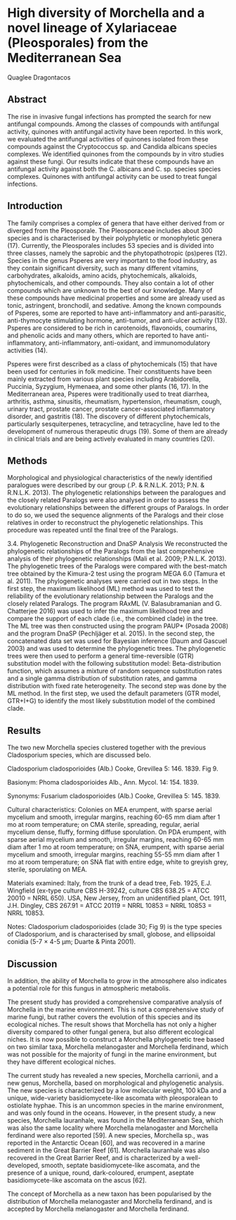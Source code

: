 # High diversity of Morchella and a novel lineage of Xylariaceae (Pleosporales) from the Mediterranean Sea
Quaglee Dragontacos


## Abstract
The rise in invasive fungal infections has prompted the search for new antifungal compounds. Among the classes of compounds with antifungal activity, quinones with antifungal activity have been reported. In this work, we evaluated the antifungal activities of quinones isolated from these compounds against the Cryptococcus sp. and Candida albicans species complexes. We identified quinones from the compounds by in vitro studies against these fungi. Our results indicate that these compounds have an antifungal activity against both the C. albicans and C. sp. species species complexes. Quinones with antifungal activity can be used to treat fungal infections.


## Introduction
The family comprises a complex of genera that have either derived from or diverged from the Pleosporale. The Pleosporaceae includes about 300 species and is characterised by their polyphyletic or monophyletic genera (17). Currently, the Pleosporales includes 53 species and is divided into three classes, namely the saprobic and the phytopathotropic (ps)peres (12). Species in the genus Psperes are very important to the food industry, as they contain significant diversity, such as many different vitamins, carbohydrates, alkaloids, amino acids, phytochemicals, alkaloids, phytochemicals, and other compounds. They also contain a lot of other compounds which are unknown to the best of our knowledge. Many of these compounds have medicinal properties and some are already used as tonic, astringent, bronchodil, and sedative. Among the known compounds of Psperes, some are reported to have anti-inflammatory and anti-parasitic, anti-thymocyte stimulating hormone, anti-tumor, and anti-ulcer activity (13). Psperes are considered to be rich in carotenoids, flavonoids, coumarins, and phenolic acids and many others, which are reported to have anti-inflammatory, anti-inflammatory, anti-oxidant, and immunomodulatory activities (14).

Psperes were first described as a class of phytochemicals (15) that have been used for centuries in folk medicine. Their constituents have been mainly extracted from various plant species including Arabidorella, Puccinia, Syzygium, Hymenaea, and some other plants (16, 17). In the Mediterranean area, Psperes were traditionally used to treat diarrhea, arthritis, asthma, sinusitis, rheumatism, hypertension, rheumatism, cough, urinary tract, prostate cancer, prostate cancer-associated inflammatory disorder, and gastritis (18). The discovery of different phytochemicals, particularly sesquiterpenes, tetracycline, and tetracycline, have led to the development of numerous therapeutic drugs (19). Some of them are already in clinical trials and are being actively evaluated in many countries (20).


## Methods
Morphological and physiological characteristics of the newly identified paralogues were described by our group (.P. & R.N.L.K. 2013; P.N. & R.N.L.K. 2013). The phylogenetic relationships between the paralogues and the closely related Paralogs were also analysed in order to assess the evolutionary relationships between the different groups of Paralogs. In order to do so, we used the sequence alignments of the Paralogs and their close relatives in order to reconstruct the phylogenetic relationships. This procedure was repeated until the final tree of the Paralogs.

3.4. Phylogenetic Reconstruction and DnaSP Analysis
We reconstructed the phylogenetic relationships of the Paralogs from the last comprehensive analysis of their phylogenetic relationships (Mali et al. 2009; P.N.L.K. 2013). The phylogenetic trees of the Paralogs were compared with the best-match tree obtained by the Kimura-2 test using the program MEGA 6.0 (Tamura et al. 2011). The phylogenetic analyses were carried out in two steps. In the first step, the maximum likelihood (ML) method was used to test the reliability of the evolutionary relationship between the Paralogs and the closely related Paralogs. The program RAxML (V. Balasubramanian and G. Chatterjee 2016) was used to infer the maximum likelihood tree and compare the support of each clade (i.e., the combined clade) in the tree. The ML tree was then constructed using the program PAUP* (Posada 2008) and the program DnaSP (Pechljäger et al. 2015). In the second step, the concatenated data set was used for Bayesian inference (Daum and Gascuel 2003) and was used to determine the phylogenetic trees. The phylogenetic trees were then used to perform a general time-reversible (GTR) substitution model with the following substitution model: Beta-distribution function, which assumes a mixture of random sequence substitution rates and a single gamma distribution of substitution rates, and gamma distribution with fixed rate heterogeneity. The second step was done by the ML method. In the first step, we used the default parameters (GTR model, GTR+I+G) to identify the most likely substitution model of the combined clade.


## Results
The two new Morchella species clustered together with the previous Cladosporium species, which are discussed belo.

Cladosporium cladosporioides (Alb.) Cooke, Grevillea 5: 146. 1839. Fig 9.

Basionym: Phoma cladosporioides Alb., Ann. Mycol. 14: 154. 1839.

Synonyms: Fusarium cladosporioides (Alb.) Cooke, Grevillea 5: 145. 1839.

Cultural characteristics: Colonies on MEA erumpent, with sparse aerial mycelium and smooth, irregular margins, reaching 60-65 mm diam after 1 mo at room temperature; on CMA sterile, spreading, regular, aerial mycelium dense, fluffy, forming diffuse sporulation. On PDA erumpent, with sparse aerial mycelium and smooth, irregular margins, reaching 60-65 mm diam after 1 mo at room temperature; on SNA, erumpent, with sparse aerial mycelium and smooth, irregular margins, reaching 55-55 mm diam after 1 mo at room temperature; on SNA flat with entire edge, white to greyish grey, sterile, sporulating on MEA.

Materials examined: Italy, from the trunk of a dead tree, Feb. 1925, E.J. Wingfield (ex-type culture CBS H-39242, culture CBS 638.25 = ATCC 20010 = NRRL 650). USA, New Jersey, from an unidentified plant, Oct. 1911, J.H. Dingley, CBS 267.91 = ATCC 20119 = NRRL 10853 = NRRL 10853 = NRRL 10853.

Notes: Cladosporium cladosporioides (clade 30; Fig 9) is the type species of Cladosporium, and is characterised by small, globose, and ellipsoidal conidia (5-7 × 4-5 µm; Duarte & Pinta 2001).


## Discussion
In addition, the ability of Morchella to grow in the atmosphere also indicates a potential role for this fungus in atmospheric metabolis.

The present study has provided a comprehensive comparative analysis of Morchella in the marine environment. This is not a comprehensive study of marine fungi, but rather covers the evolution of this species and its ecological niches. The result shows that Morchella has not only a higher diversity compared to other fungal genera, but also different ecological niches. It is now possible to construct a Morchella phylogenetic tree based on two similar taxa, Morchella melanogaster and Morchella ferdinand, which was not possible for the majority of fungi in the marine environment, but they have different ecological niches.

The current study has revealed a new species, Morchella carrionii, and a new genus, Morchella, based on morphological and phylogenetic analysis. The new species is characterized by a low molecular weight, 100 kDa and a unique, wide-variety basidiomycete-like ascomata with pleosporalean to ostiolate hyphae. This is an uncommon species in the marine environment, and was only found in the oceans. However, in the present study, a new species, Morchella lauranhale, was found in the Mediterranean Sea, which was also the same locality where Morchella melanogaster and Morchella ferdinand were also reported [59]. A new species, Morchella sp., was reported in the Antarctic Ocean [60], and was recovered in a marine sediment in the Great Barrier Reef [61]. Morchella lauranhale was also recovered in the Great Barrier Reef, and is characterized by a well-developed, smooth, septate basidiomycete-like ascomata, and the presence of a unique, round, dark-coloured, erumpent, aseptate basidiomycete-like ascomata on the ascus [62].

The concept of Morchella as a new taxon has been popularised by the distribution of Morchella melanogaster and Morchella ferdinand, and is accepted by Morchella melanogaster and Morchella ferdinand.
